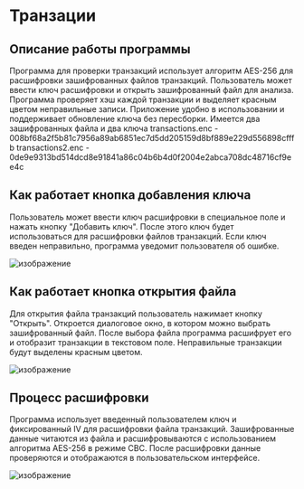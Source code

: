 # Транзации

## Описание работы программы
Программа для проверки транзакций использует алгоритм AES-256 для расшифровки зашифрованных файлов транзакций. Пользователь может ввести ключ расшифровки и открыть зашифрованный файл для анализа. Программа проверяет хэш каждой транзакции и выделяет красным цветом неправильные записи. Приложение удобно в использовании и поддерживает обновление ключа без пересборки.
Имеется два зашифрованных файла и два ключа
transactions.enc - 008bf68a2f5b81c7956a89ab6851ec7d5dd205159d8bf889e229d556898cfffb
transactions2.enc - 0de9e9313bd514dcd8e91841a86c04b6b4d0f2004e2abca708dc48716cf9ee4c

## Как работает кнопка добавления ключа
Пользователь может ввести ключ расшифровки в специальное поле и нажать кнопку "Добавить ключ". После этого ключ будет использоваться для расшифровки файлов транзакций. Если ключ введен неправильно, программа уведомит пользователя об ошибке.

![изображение](https://github.com/jessochka/221_329_Volkov/assets/127380545/85e76452-2bd6-4ca0-b806-cdc024356c77)

## Как работает кнопка открытия файла
Для открытия файла транзакций пользователь нажимает кнопку "Открыть". Откроется диалоговое окно, в котором можно выбрать зашифрованный файл. После выбора файла программа расшифрует его и отобразит транзакции в текстовом поле. Неправильные транзакции будут выделены красным цветом.

![изображение](https://github.com/jessochka/221_329_Volkov/assets/127380545/1e301c02-c497-4c4a-9b68-85026afeb8d3)

## Процесс расшифровки
Программа использует введенный пользователем ключ и фиксированный IV для расшифровки файла транзакций. Зашифрованные данные читаются из файла и расшифровываются с использованием алгоритма AES-256 в режиме CBC. После расшифровки данные проверяются и отображаются в пользовательском интерфейсе.

![изображение](https://github.com/jessochka/221_329_Volkov/assets/127380545/704f3fd1-44cc-42e8-b637-e8d925de5b18)
